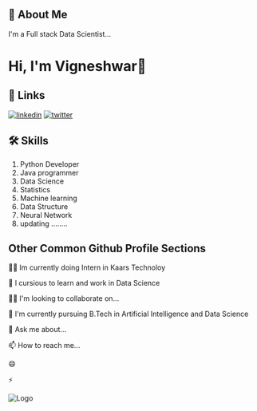 
## 🚀 About Me
I'm a Full stack Data Scientist...


# Hi, I'm Vigneshwar👋


## 🔗 Links

[![linkedin](https://img.shields.io/badge/linkedin-0A66C2?style=for-the-badge&logo=linkedin&logoColor=white)](https://www.linkedin.com/in/vigneshwar2103//)
[![twitter](https://img.shields.io/badge/twitter-1DA1F2?style=for-the-badge&logo=twitter&logoColor=white)](https://twitter.com/Vigneshwar_B_21)


## 🛠 Skills
1. Python Developer
2. Java programmer
3. Data Science
4. Statistics
5. Machine learning
6. Data Structure
7. Neural Network
8. updating ........



## Other Common Github Profile Sections
👩‍💻 Im currently doing Intern in Kaars Technoloy

🧠 I cursious to learn and work in Data Science

👯‍♀️ I'm looking to collaborate on...

🤔 I'm currently pursuing B.Tech in Artificial Intelligence and Data Science 

💬 Ask me about...

📫 How to reach me...

😄 

⚡️ 

![Logo](https://github-readme-stats.vercel.app/api?username=Vigneshwar&&show_icons=true&title_color=ffffff&icon_color=bb2acf&text_color=daf7dc&bg_color=151515)

